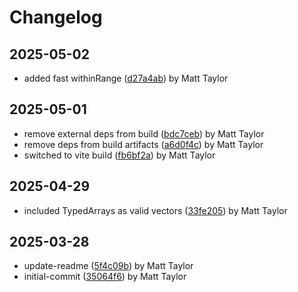 # Changelog


## 2025-05-02
- added fast withinRange ([d27a4ab](https://github.com/mjt-engine/math/commit/d27a4abbea3f6fff9a46e77664f48eec8b78dc4e)) by Matt Taylor

## 2025-05-01
- remove external deps from build ([bdc7ceb](https://github.com/mjt-engine/math/commit/bdc7ceb1ff4b2b38a735b190e12eb9e06ecb0b4a)) by Matt Taylor
- remove deps from build artifacts ([a6d0f4c](https://github.com/mjt-engine/math/commit/a6d0f4c028ba238178bc4cc75948c4ef9de0aa43)) by Matt Taylor
- switched to vite build ([fb6bf2a](https://github.com/mjt-engine/math/commit/fb6bf2a82484f8656a759247a80fadf2e6d22e1b)) by Matt Taylor

## 2025-04-29
- included TypedArrays as valid vectors ([33fe205](https://github.com/mjt-engine/math/commit/33fe205c68b54da5857d9c4f5612cb19b2766f00)) by Matt Taylor

## 2025-03-28
- update-readme ([5f4c09b](https://github.com/mjt-engine/math/commit/5f4c09b338f65b92cff73e007102665e39d67c0d)) by Matt Taylor
- initial-commit ([35064f6](https://github.com/mjt-engine/math/commit/35064f67c4925f5debedf3680a4329cce3de8333)) by Matt Taylor
